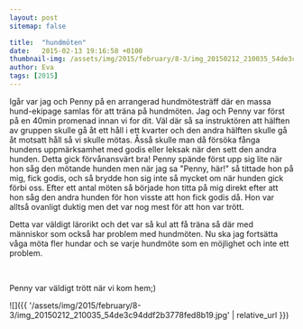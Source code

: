 ```yaml
---
layout: post
sitemap: false

title:  "hundmöten"
date:   2015-02-13 19:16:58 +0100
thumbnail-img: /assets/img/2015/february/8-3/img_20150212_210035_54de3c94ddf2b3778fed8b19.jpg
author: Eva
tags: [2015]
---
```


Igår var jag och Penny på en arrangerad hundmötesträff där en massa hund-ekipage samlas för att träna på hundmöten. Jag och Penny var först på en 40min promenad innan vi for dit. Väl där så sa instruktören att hälften av gruppen skulle gå åt ett håll i ett kvarter och den andra hälften skulle gå åt motsatt håll så vi skulle mötas. Åsså skulle man då försöka fånga hundens uppmärksamhet med godis eller leksak när den sett den andra hunden. Detta gick förvånansvärt bra! Penny spände först upp sig lite när hon såg den mötande hunden men när jag sa "Penny, här!" så tittade hon på mig, fick godis, och så brydde hon sig inte så mycket om när hunden gick förbi oss. Efter ett antal möten så började hon titta på mig direkt efter att hon såg den andra hunden för hon visste att hon fick godis då. Hon var alltså ovanligt duktig men det var nog mest för att hon var trött.

Detta var väldigt lärorikt och det var så kul att få träna så där med människor som också har problem med hundmöten. Nu ska jag fortsätta våga möta fler hundar och se varje hundmöte som en möjlighet och inte ett problem. 




 




Penny var väldigt trött när vi kom hem;)

![]({{ '/assets/img/2015/february/8-3/img_20150212_210035_54de3c94ddf2b3778fed8b19.jpg'  | relative_url }})

